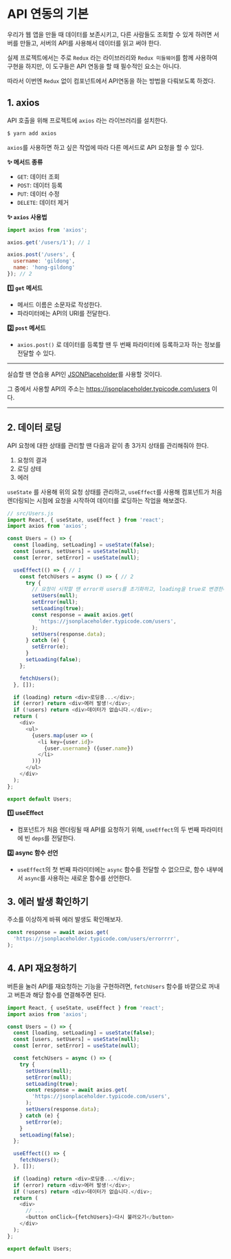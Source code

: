 # API 연동의 기본

우리가 웹 앱을 만들 때 데이터를 보존시키고, 다른 사람들도 조회할 수 있게 하려면 서버를 만들고, 서버의 API를 사용해서 데이터를 읽고 써야 한다. 

실제 프로젝트에서는 주로 `Redux` 라는 라이브러리와 `Redux 미들웨어`를 함께 사용하여 구현을 하지만, 이 도구들은 API 연동을 할 때 필수적인 요소는 아니다. 

따라서 이번엔 `Redux` 없이 컴포넌트에서 API연동을 하는 방법을 다뤄보도록 하겠다. 



## 1. axios

API 호출을 위해 프로젝트에 `axios` 라는 라이브러리를 설치한다. 

```js
$ yarn add axios
```

`axios`를 사용하면 하고 싶은 작업에 따라 다른 메서드로 API 요청을 할 수 있다. 

**✨ 메서드 종류**
- `GET`: 데이터 조회
- `POST`: 데이터 등록
- `PUT`: 데이터 수정
- `DELETE`: 데이터 제거

**✨ `axios` 사용법**
```js
import axios from 'axios';

axios.get('/users/1'); // 1

axios.post('/users', { 
  username: 'gildong', 
  name: 'hong-gildong'
}); // 2
```

**1️⃣ `get` 메서드**
- 메서드 이름은 소문자로 작성한다. 
- 파라미터에는 API의 URI를 전달한다.

**2️⃣ `post` 메서드**
- `axios.post()` 로 데이터를 등록할 땐 두 번째 파라미터에 등록하고자 하는 정보를 전달할 수 있다. 

---
실습할 땐 연습용 API인  [JSONPlaceholder](https://jsonplaceholder.typicode.com/)를 사용할 것이다.

그 중에서 사용할 API의 주소는 https://jsonplaceholder.typicode.com/users 이다. 

---

## 2. 데이터 로딩
API 요청에 대한 상태를 관리할 땐 다음과 같이 총 3가지 상태를 관리해줘야 한다. 

1. 요청의 결과
2. 로딩 상테
3. 에러

`useState` 를 사용해 위의 요청 상태를 관리하고, `useEffect`를 사용해 컴포넌트가 처음 렌더링되는 시점에 요청을 시작하여 데이터를 로딩하는 작업을 해보겠다. 

```js
// src/Users.js
import React, { useState, useEffect } from 'react';
import axios from 'axios';

const Users = () => {
  const [loading, setLoading] = useState(false);
  const [users, setUsers] = useState(null);
  const [error, setError] = useState(null);

  useEffect(() => { // 1 
    const fetchUsers = async () => { // 2 
      try {
        // 요청이 시작할 땐 error와 users를 초기화하고, loading을 true로 변경한다.
        setUsers(null);
        setError(null);
        setLoading(true);
        const response = await axios.get(
          'https://jsonplaceholder.typicode.com/users',
        );
        setUsers(response.data);
      } catch (e) {
        setError(e);
      }
      setLoading(false);
    };

    fetchUsers();
  }, []);

  if (loading) return <div>로딩중...</div>;
  if (error) return <div>에러 발생!</div>;
  if (!users) return <div>데이터가 없습니다.</div>;
  return (
    <div>
      <ul>
        {users.map(user => (
          <li key={user.id}>
            {user.username} ({user.name})
          </li>
        ))}
      </ul>
    </div>
  );
};

export default Users;
```

**1️⃣ useEffect**
- 컴포넌트가 처음 렌더링될 때 API를 요청하기 위해, `useEffect`의 두 번째 파라미터에 빈 `deps`를 전달한다. 

**2️⃣ async 함수 선언** 
- `useEffect`의 첫 번째 파라미터에는 `async` 함수를 전달할 수 없으므로, 함수 내부에서 `async`를 사용하는 새로운 함수를 선언한다. 



## 3. 에러 발생 확인하기
주소를 이상하게 바꿔 에러 발생도 확인해보자.

```js
const response = await axios.get(
  'https://jsonplaceholder.typicode.com/users/errorrrr',
);
```


## 4. API 재요청하기 
버튼을 눌러 API를 재요청하는 기능을 구현하려면, `fetchUsers` 함수를 바깥으로 꺼내고 버튼과 해당 함수를 연결해주면 된다. 

```js
import React, { useState, useEffect } from 'react';
import axios from 'axios';

const Users = () => {
  const [loading, setLoading] = useState(false);
  const [users, setUsers] = useState(null);
  const [error, setError] = useState(null);

  const fetchUsers = async () => {
    try {
      setUsers(null);
      setError(null);
      setLoading(true);
      const response = await axios.get(
        'https://jsonplaceholder.typicode.com/users',
      );
      setUsers(response.data);
    } catch (e) {
      setError(e);
    }
    setLoading(false);
  };

  useEffect(() => {
    fetchUsers();
  }, []);

  if (loading) return <div>로딩중...</div>;
  if (error) return <div>에러 발생!</div>;
  if (!users) return <div>데이터가 없습니다.</div>;
  return (
    <div>
      // ... 
      <button onClick={fetchUsers}>다시 불러오기</button>
    </div>
  );
};

export default Users;
```
